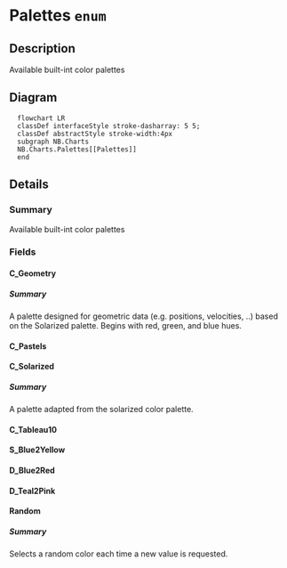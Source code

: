 # Palettes `enum`

## Description
Available built-int color palettes

## Diagram
```mermaid
  flowchart LR
  classDef interfaceStyle stroke-dasharray: 5 5;
  classDef abstractStyle stroke-width:4px
  subgraph NB.Charts
  NB.Charts.Palettes[[Palettes]]
  end
```

## Details
### Summary
Available built-int color palettes

### Fields
#### C_Geometry
##### Summary
A palette designed for geometric data (e.g. positions, velocities, ..)
            based on the Solarized palette. Begins with red, green, and blue hues.

#### C_Pastels


#### C_Solarized
##### Summary
A palette adapted from the solarized color palette.

#### C_Tableau10


#### S_Blue2Yellow


#### D_Blue2Red


#### D_Teal2Pink


#### Random
##### Summary
Selects a random color each time a new value is requested.
